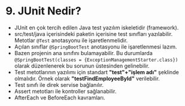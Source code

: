 # 9. JUnit Nedir?

- JUnit en çok tercih edilen Java test yazılım iskeletidir (framework).
- src/test/java içerisindeki paketin içerisine test sınıfları yazılabilir. Metotlar ```@Test``` anotasyonu ile işaretlenmelidir.
- Açılan sınıflar ```@SpringBootTest``` anotasyonu ile işaretlenmesi lazım.
- Bazen projenin ana sınıfını bulamayabilir. Bu durumlarda ```@SpringBootTest(classes = {ExceptionManagementStarter.class})``` olarak düzenlenerek bu sorunun üstesinden gelinebilir.
- Test metotlarının yazılımı için standart **"test"+"işlem adı"** şeklinde olmalıdır. Örnek olarak **"testFindEmployeeById"** verilebilir.
- Test sınıfı ile direk servise bağlanılır.
- Assert metotları ile kontroller sağlanabilir.
- AfterEach ve BeforeEach kavramları.